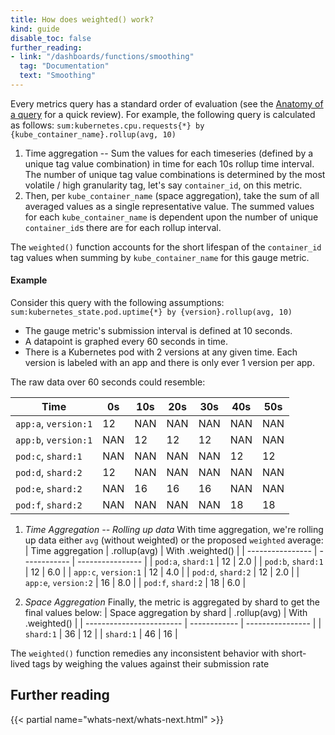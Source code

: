 ```yaml
---
title: How does weighted() work?
kind: guide
disable_toc: false
further_reading:
- link: "/dashboards/functions/smoothing"
  tag: "Documentation"
  text: "Smoothing"
---
```


Every metrics query has a standard order of evaluation (see the [Anatomy of a query][1] for a quick review). For example, the following query is calculated as follows: 
`sum:kubernetes.cpu.requests{*} by {kube_container_name}.rollup(avg, 10)`

1. Time aggregation -- Sum the values for each timeseries (defined by a unique tag value combination) in time for each 10s rollup time interval. The number of unique tag value combinations is determined by the most volatile / high granularity tag, let's say `container_id`, on this metric. 
2. Then, per `kube_container_name` (space aggregation), take the sum of all averaged values as a single representative value. The summed values for each `kube_container_name` is dependent upon the number of unique `container_id`s there are for each rollup interval.

The `weighted()` function accounts for the short lifespan of the `container_id` tag values when summing by `kube_container_name` for this gauge metric.

#### Example
Consider this query with the following assumptions: <br>
`sum:kubernetes_state.pod.uptime{*} by {version}.rollup(avg, 10)`

- The gauge metric's submission interval is defined at 10 seconds. 
- A datapoint is graphed every 60 seconds in time.
- There is a Kubernetes pod with 2 versions at any given time. Each version is labeled with an app and there is only ever 1 version per app.

The raw data over 60 seconds could resemble: 

| Time                 | 0s  |  10s |  20s |  30s |  40s |  50s |
| ---                  | --  | ---  | ---  | ---  |  --- |  --- |
| `app:a`, `version:1`   | 12  | NAN  | NAN  | NAN  | NAN  | NAN  |
| `app:b`, `version:1`   | NAN | 12   | 12   | 12   | NAN  | NAN  |
| `pod:c`, `shard:1`   | NAN | NAN  | NAN  | NAN  | 12   | 12   |
| `pod:d`, `shard:2`   | 12  | NAN  | NAN  | NAN  | NAN  | NAN  |
| `pod:e`, `shard:2`   | NAN | 16   | 16   | 16   | NAN  | NAN  |
| `pod:f`, `shard:2`   | NAN | NAN  | NAN  | NAN  | 18   | 18   |


1. _Time Aggregation -- Rolling up data_
With time aggregation, we're rolling up data either `avg` (without weighted) or the proposed `weighted` average: 
| Time aggregation   | .rollup(avg) | With .weighted() |
| ----------------   | ------------ | ---------------- |
| `pod:a`, `shard:1` | 12           | 2.0              |
| `pod:b`, `shard:1` | 12           | 6.0              |
| `app:c`, `version:1` | 12           | 4.0              |
| `pod:d`, `shard:2` | 12           | 2.0              |
| `app:e`, `version:2` | 16           | 8.0              |
| `pod:f`, `shard:2` | 18           | 6.0              |

2. _Space Aggregation_ 
Finally, the metric is aggregated by shard to get the final values below: 
| Space aggregation by shard | .rollup(avg) | With .weighted() |
| ------------------------   | ------------ | ---------------- |
| `shard:1`                  | 36           | 12               |
| `shard:1`                  | 46           | 16               |


The `weighted()` function remedies any inconsistent behavior with short-lived tags by weighing the values against their submission rate

## Further reading

{{< partial name="whats-next/whats-next.html" >}}

[1]: /metrics/#anatomy-of-a-metric-query
